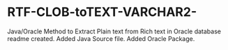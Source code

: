 # RTF-CLOB-toTEXT-VARCHAR2-
Java/Oracle Method to Extract Plain text from Rich text in Oracle database
readme created.
Added Java Source file.
Added Oracle Package.

